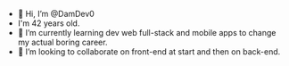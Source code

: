 - 👋 Hi, I’m @DamDev0
- I'm 42 years old. 
- 🌱 I’m currently learning dev web full-stack and mobile apps to change my actual boring career. 
- 💞️ I’m looking to collaborate on front-end at start and then on back-end. 
<!---
DamDev08/DamDev08 is a ✨ special ✨ repository because its `README.md` (this file) appears on your GitHub profile.
You can click the Preview link to take a look at your changes.
--->
